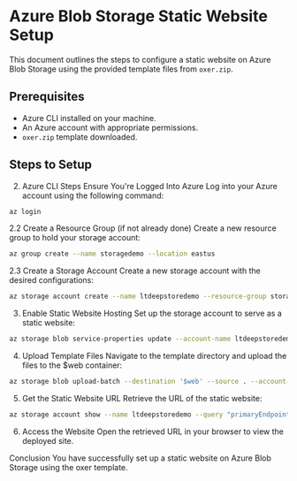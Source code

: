 # Azure Blob Storage Static Website Setup

This document outlines the steps to configure a static website on Azure Blob Storage using the provided template files from `oxer.zip`.

## Prerequisites
- Azure CLI installed on your machine.
- An Azure account with appropriate permissions.
- `oxer.zip` template downloaded.

## Steps to Setup
2. Azure CLI Steps Ensure You're Logged Into Azure
Log into your Azure account using the following command:
```bash
az login
```
2.2 Create a Resource Group (if not already done)
Create a new resource group to hold your storage account:
```bash
az group create --name storagedemo --location eastus
```
2.3 Create a Storage Account
Create a new storage account with the desired configurations:
```bash
az storage account create --name ltdeepstoredemo --resource-group storagedemo --location eastus --sku Standard_RAGRS --kind StorageV2 --min-tls-version TLS1_2 --allow-blob-public-access true
```
3. Enable Static Website Hosting
Set up the storage account to serve as a static website:
```bash
az storage blob service-properties update --account-name ltdeepstoredemo --static-website --index-document index.html --404-document 404.html
```
4. Upload Template Files
Navigate to the template directory and upload the files to the $web container:
```bash
az storage blob upload-batch --destination '$web' --source . --account-name ltdeepstoredemo
```
5. Get the Static Website URL
Retrieve the URL of the static website:
```bash
az storage account show --name ltdeepstoredemo --query "primaryEndpoints.web" --output tsv
```
6. Access the Website
Open the retrieved URL in your browser to view the deployed site.

Conclusion
You have successfully set up a static website on Azure Blob Storage using the oxer template.
